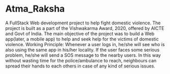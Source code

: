 # Atma_Raksha
A FullStack Web development project to help fight domestic violence. 
The project is built as a part of the Vishwakarma Award, 2020, offered by AICTE and Govt of India.
The main objective of the project was to build a Web app(later, a mobile app) to help and seek help for the victims of domestic violence.
Working Principle: Whenever a user logs in, he/she will see who is also using the same app in his/her locality. If the user faces some serious problem, he/she will send a SOS message to the nearby users.
In this way without wasting time for the police/ambulance to reach, neighbours can spread their hands to each others in case of any kind of serious issues.

